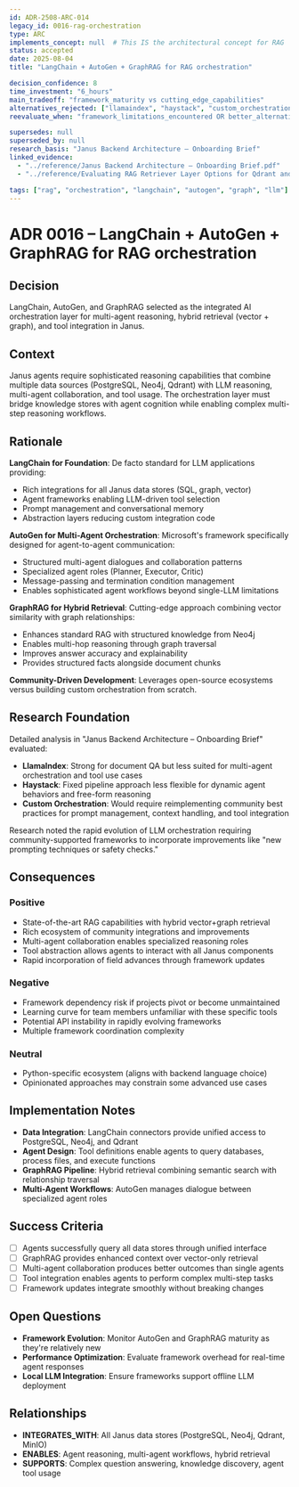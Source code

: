```yaml
---
id: ADR-2508-ARC-014
legacy_id: 0016-rag-orchestration
type: ARC
implements_concept: null  # This IS the architectural concept for RAG
status: accepted
date: 2025-08-04
title: "LangChain + AutoGen + GraphRAG for RAG orchestration"

decision_confidence: 8
time_investment: "6_hours"
main_tradeoff: "framework_maturity vs cutting_edge_capabilities"
alternatives_rejected: ["llamaindex", "haystack", "custom_orchestration"]
reevaluate_when: "framework_limitations_encountered OR better_alternatives_mature"

supersedes: null
superseded_by: null
research_basis: "Janus Backend Architecture – Onboarding Brief"
linked_evidence:
  - "../reference/Janus Backend Architecture – Onboarding Brief.pdf"
  - "../reference/Evaluating RAG Retriever Layer Options for Qdrant and Neo4j.pdf"

tags: ["rag", "orchestration", "langchain", "autogen", "graph", "llm"]
---
```


# ADR 0016 – LangChain + AutoGen + GraphRAG for RAG orchestration

## Decision

LangChain, AutoGen, and GraphRAG selected as the integrated AI orchestration layer for multi-agent reasoning, hybrid retrieval (vector + graph), and tool integration in Janus.

## Context

Janus agents require sophisticated reasoning capabilities that combine multiple data sources (PostgreSQL, Neo4j, Qdrant) with LLM reasoning, multi-agent collaboration, and tool usage. The orchestration layer must bridge knowledge stores with agent cognition while enabling complex multi-step reasoning workflows.

## Rationale

**LangChain for Foundation**: De facto standard for LLM applications providing:
- Rich integrations for all Janus data stores (SQL, graph, vector)
- Agent frameworks enabling LLM-driven tool selection
- Prompt management and conversational memory
- Abstraction layers reducing custom integration code

**AutoGen for Multi-Agent Orchestration**: Microsoft's framework specifically designed for agent-to-agent communication:
- Structured multi-agent dialogues and collaboration patterns
- Specialized agent roles (Planner, Executor, Critic)
- Message-passing and termination condition management
- Enables sophisticated agent workflows beyond single-LLM limitations

**GraphRAG for Hybrid Retrieval**: Cutting-edge approach combining vector similarity with graph relationships:
- Enhances standard RAG with structured knowledge from Neo4j
- Enables multi-hop reasoning through graph traversal
- Improves answer accuracy and explainability
- Provides structured facts alongside document chunks

**Community-Driven Development**: Leverages open-source ecosystems versus building custom orchestration from scratch.

## Research Foundation

Detailed analysis in "Janus Backend Architecture – Onboarding Brief" evaluated:

- **LlamaIndex**: Strong for document QA but less suited for multi-agent orchestration and tool use cases
- **Haystack**: Fixed pipeline approach less flexible for dynamic agent behaviors and free-form reasoning
- **Custom Orchestration**: Would require reimplementing community best practices for prompt management, context handling, and tool integration

Research noted the rapid evolution of LLM orchestration requiring community-supported frameworks to incorporate improvements like "new prompting techniques or safety checks."

## Consequences

### Positive
- State-of-the-art RAG capabilities with hybrid vector+graph retrieval
- Rich ecosystem of community integrations and improvements
- Multi-agent collaboration enables specialized reasoning roles
- Tool abstraction allows agents to interact with all Janus components
- Rapid incorporation of field advances through framework updates

### Negative
- Framework dependency risk if projects pivot or become unmaintained
- Learning curve for team members unfamiliar with these specific tools
- Potential API instability in rapidly evolving frameworks
- Multiple framework coordination complexity

### Neutral
- Python-specific ecosystem (aligns with backend language choice)
- Opinionated approaches may constrain some advanced use cases

## Implementation Notes

- **Data Integration**: LangChain connectors provide unified access to PostgreSQL, Neo4j, and Qdrant
- **Agent Design**: Tool definitions enable agents to query databases, process files, and execute functions
- **GraphRAG Pipeline**: Hybrid retrieval combining semantic search with relationship traversal
- **Multi-Agent Workflows**: AutoGen manages dialogue between specialized agent roles

## Success Criteria

- [ ] Agents successfully query all data stores through unified interface
- [ ] GraphRAG provides enhanced context over vector-only retrieval
- [ ] Multi-agent collaboration produces better outcomes than single agents
- [ ] Tool integration enables agents to perform complex multi-step tasks
- [ ] Framework updates integrate smoothly without breaking changes

## Open Questions

- **Framework Evolution**: Monitor AutoGen and GraphRAG maturity as they're relatively new
- **Performance Optimization**: Evaluate framework overhead for real-time agent responses
- **Local LLM Integration**: Ensure frameworks support offline LLM deployment

## Relationships

- **INTEGRATES_WITH**: All Janus data stores (PostgreSQL, Neo4j, Qdrant, MinIO)
- **ENABLES**: Agent reasoning, multi-agent workflows, hybrid retrieval
- **SUPPORTS**: Complex question answering, knowledge discovery, agent tool usage
